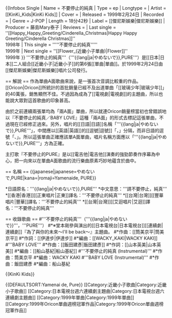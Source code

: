 {{Infobox Single
| Name = 不要停止的純真
| Type = ep
| Longtype = 
| Artist = [[KinKi_Kids|KinKi Kids]]
| Cover = 
| Released = 1999年2月24日
| Recorded = 
| Genre = J-POP
| Length = 18分42秒
| Label = [[傑尼斯娛樂|傑尼斯娛樂]]
| Producer = 藤島Mary泰子
| Reviews = 
| Last single = ''[[Happy_Happy_Greeting/Cinderella_Christmas|Happy Happy Greeting/Cinderella Christmas]]''<br />1998年
| This single = '''''不要停止的純真'''''<br />1999年
| Next single = ''[[Flower_(近畿小子單曲)|Flower]]''<br />1999年
}}
'''不要停止的純真'''（'''{{lang|ja|やめないで}},PURE'''）是[[日本|日本]]二人組合[[近畿小子|近畿小子]]的第6張[[單曲|單曲]]。於1999年2月24日由[[傑尼斯娛樂|傑尼斯娛樂]]唱片公司發行。

== 解說 ==
作為單曲A面歌曲來說，是一張首次音調比較重的作品。[[Oricon|Oricon]]所統計的首批銷量已經不及出道單曲「[[玻璃少年|玻璃少年]]」的40萬張，銷售顯然不佳。不過因為成為了[[電視劇|電視劇]]的主題曲，所以也能說大眾對這首歌曲的印象甚高。

由於之前連續兩張單均為「兩A面」單曲，所以就連Oricon銷量榜當初也曾錯誤地以『不要停止的純真／BABY LOVE』這種「兩A面」的形式去標記這張單曲，不過現在已經修正過來。另外，唱片的[[日語|日語]]名稱「'''{{lang|ja|やめないで}},PURE'''」，中間應以[[英語|英語]]的[[逗號|逗號]]「，」分隔，而非日語的逗號「、」。所以這張單曲正確應該單A面單曲，唱片名稱方面應以「'''{{lang|ja|やめないで}},PURE'''」方為正確。

主打歌『不要停止的PURE』是以[[電吉他|電吉他]]演奏的強勁節奏作序幕為中心，把一向來以在單曲A面歌曲的流行樂曲原素巧妙地蘊含於曲中。

== 名稱 ==
{{japanese|japanese=<font lang=ja>やめないで</font>,PURE|kana=|romaji=Yamenaide, PURE}}

*日語原名：'''{{lang|ja|やめないで}},PURE'''
*中文意思：'''請不要停止，純真'''
*[[香港|香港]][[正東唱片|正東]]譯名：'''不要停止的純真'''
*[[台灣|台灣]][[豐華唱片|豐華]]譯名：'''不要停止的純真'''
*[[台灣|台灣]][[艾迴唱片|艾迴]]譯名：'''不要停止的純真'''

== 收錄歌曲 ==
#'''不要停止的純真'''（'''{{lang|ja|やめないで}}'''，'''PURE'''）
#*※堂本剛參與演出的[[日本電視台|日本電視台]][[連續劇|連續劇]]『為了與你的未來～I'll be back～』主題曲。
#*作曲：[[筒美京平|筒美京平]]
#*作詞：[[伊達步|伊達步]]
#*編曲：[[WACKY_KAKI|WACKY KAKI]]
#'''BABY LOVE'''
#*作曲：[[飯田建彥|飯田建彥]]
#*作詞：[[山本英美|山本英美]]
#*編曲：[[船山基紀|船山基紀]]
#'''不要停止的純真 (Instrumental)'''
#*作曲：筒美京平
#*編曲：WACKY KAKI
#'''BABY LOVE (Instrumental)'''
#*作曲：飯田建彥
#*編曲：船山基紀

{{KinKi Kids}}

{{DEFAULTSORT:Yamenai de, Pure}}
[[Category:近畿小子歌曲|Category:近畿小子歌曲]]
[[Category:日本電視台週六連續劇主題曲|Category:日本電視台週六連續劇主題曲]]
[[Category:1999年單曲|Category:1999年單曲]]
[[Category:1999年Oricon單曲週榜冠軍作品|Category:1999年Oricon單曲週榜冠軍作品]]